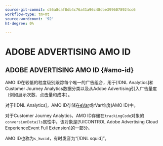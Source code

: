 ```yaml
---
source-git-commit: c56a8caf8db4c76a41a96c48cbe3996078924cc6
workflow-type: tm+mt
source-wordcount: '92'
ht-degree: 0%

---
```

# ADOBE ADVERTISING AMO ID

## ADOBE ADVERTISING AMO ID {#amo-id}

AMO ID在较低的粒度级别跟踪每个唯一的广告组合，用于[!DNL Analytics]和Customer Journey Analytics数据分类以及从Adobe Advertising引入广告量度（例如展示次数、点击量和成本）。

对于[!DNL Analytics]，AMO ID存储在[eVar](https://experienceleague.adobe.com/docs/analytics/components/dimensions/evar.html)或rVar维度(AMO ID)中。

对于Customer Journey Analytics，AMO ID存储在`trackingCode`对象的`conversionDetails`属性中，该对象是[!UICONTROL Adobe Advertising Cloud ExperienceEvent Full Extension]的一部分。

AMO ID也称为`s_kwcid`，有时发音为“[!DNL squid]”。
